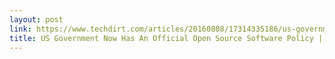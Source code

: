 ```yaml
---
layout: post
link: https://www.techdirt.com/articles/20160808/17314335186/us-government-now-has-official-open-source-software-policy.shtml
title: US Government Now Has An Official Open Source Software Policy | Techdirt
---
```


